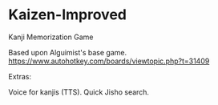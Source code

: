 # Kaizen-Improved
Kanji Memorization Game


Based upon Alguimist's base game.
https://www.autohotkey.com/boards/viewtopic.php?t=31409


Extras:

Voice for kanjis (TTS).
Quick Jisho search.
